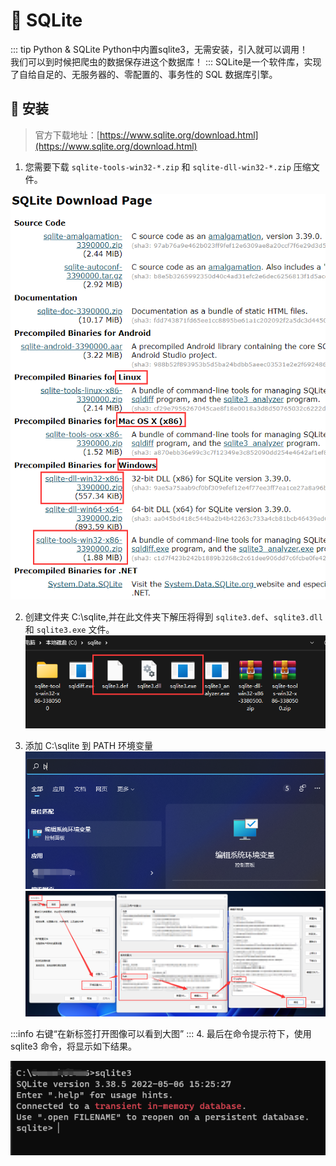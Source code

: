 # 🍃 SQLite

::: tip Python & SQLite
Python中内置sqlite3，无需安装，引入就可以调用！  
我们可以到时候把爬虫的数据保存进这个数据库！
:::
SQLite是一个软件库，实现了自给自足的、无服务器的、零配置的、事务性的 SQL 数据库引擎。

## 🍃 安装

> 官方下载地址：[https://www.sqlite.org/download.html](https://www.sqlite.org/download.html)


1. 您需要下载 `sqlite-tools-win32-*.zip` 和 `sqlite-dll-win32-*.zip` 压缩文件。

![图 5](img/60c9daed664701594a689f32111a81c26c8f0ae1ab397985c9b54d6ea2cc28e4.png)  


2. 创建文件夹 C:\sqlite,并在此文件夹下解压将得到 `sqlite3.def`、`sqlite3.dll` 和 `sqlite3.exe` 文件。
![图 6](img/7b6961959a810ff2d9874af4f76154c521d40730803be064cc741f525c8eae15.png)  


3. 添加 C:\sqlite 到 PATH 环境变量
![图 7](img/c0732f52eab0b033908bd32ce618ad1c504742c4d2b0cc63b98754686ac4c6f5.png)  
![图 8](img/4b7b5e819444324b48f4b97334947dad9dcdf00f817374d0b3a129dd4c230d3f.png)  

:::info
右键“在新标签打开图像可以看到大图”
:::
4. 最后在命令提示符下，使用 sqlite3 命令，将显示如下结果。

![图 9](img/6f54962c3f37e2d5327b30db282e900ec78dbb81a9f8bd50aad762ac56ef8d82.png)  
 
